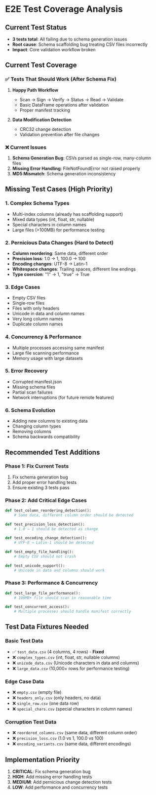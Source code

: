 # E2E Test Coverage Analysis

## Current Test Status
- **3 tests total**: All failing due to schema generation issues
- **Root cause**: Schema scaffolding bug treating CSV files incorrectly
- **Impact**: Core validation workflow broken

## Current Test Coverage

### ✅ Tests That Should Work (After Schema Fix)
1. **Happy Path Workflow**
   - Scan → Sign → Verify → Status → Read → Validate
   - Basic DataFrame operations after validation
   - Proper manifest tracking

2. **Data Modification Detection**
   - CRC32 change detection
   - Validation prevention after file changes

### ❌ Current Issues
1. **Schema Generation Bug**: CSVs parsed as single-row, many-column files
2. **Missing Error Handling**: FileNotFoundError not raised properly
3. **MD5 Mismatch**: Schema generation inconsistency

## Missing Test Cases (High Priority)

### 1. **Complex Schema Types**
- Multi-index columns (already has scaffolding support)
- Mixed data types (int, float, str, nullable)
- Special characters in column names
- Large files (>100MB) for performance testing

### 2. **Pernicious Data Changes** (Hard to Detect)
- **Column reordering**: Same data, different order
- **Precision loss**: 1.0 → 1, 100.0 → 100
- **Encoding changes**: UTF-8 → Latin-1
- **Whitespace changes**: Trailing spaces, different line endings
- **Type coercion**: "1" → 1, "true" → True

### 3. **Edge Cases**
- Empty CSV files
- Single-row files
- Files with only headers
- Unicode in data and column names
- Very long column names
- Duplicate column names

### 4. **Concurrency & Performance**
- Multiple processes accessing same manifest
- Large file scanning performance
- Memory usage with large datasets

### 5. **Error Recovery**
- Corrupted manifest.json
- Missing schema files
- Partial scan failures
- Network interruptions (for future remote features)

### 6. **Schema Evolution**
- Adding new columns to existing data
- Changing column types
- Removing columns
- Schema backwards compatibility

## Recommended Test Additions

### Phase 1: Fix Current Tests
1. Fix schema generation bug
2. Add proper error handling tests
3. Ensure existing 3 tests pass

### Phase 2: Add Critical Edge Cases
```python
def test_column_reordering_detection():
    # Same data, different column order should be detected
    
def test_precision_loss_detection():
    # 1.0 → 1 should be detected as change
    
def test_encoding_change_detection():
    # UTF-8 → Latin-1 should be detected
    
def test_empty_file_handling():
    # Empty CSV should not crash
    
def test_unicode_support():
    # Unicode in data and columns should work
```

### Phase 3: Performance & Concurrency
```python
def test_large_file_performance():
    # 100MB+ file should scan in reasonable time
    
def test_concurrent_access():
    # Multiple processes should handle manifest correctly
```

## Test Data Fixtures Needed

### Basic Test Data
- ✅ `test_data.csv` (4 columns, 4 rows) - **Fixed**
- ❌ `complex_types.csv` (int, float, str, nullable columns)
- ❌ `unicode_data.csv` (Unicode characters in data and columns)
- ❌ `large_data.csv` (10,000+ rows for performance testing)

### Edge Case Data
- ❌ `empty.csv` (empty file)
- ❌ `headers_only.csv` (only headers, no data)
- ❌ `single_row.csv` (one data row)
- ❌ `special_chars.csv` (special characters in column names)

### Corruption Test Data
- ❌ `reordered_columns.csv` (same data, different column order)
- ❌ `precision_loss.csv` (1.0 vs 1, 100.0 vs 100)
- ❌ `encoding_variants.csv` (same data, different encodings)

## Implementation Priority

1. **CRITICAL**: Fix schema generation bug
2. **HIGH**: Add missing error handling tests
3. **MEDIUM**: Add pernicious change detection tests
4. **LOW**: Add performance and concurrency tests 